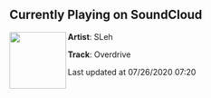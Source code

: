 ## Currently Playing on SoundCloud

[<img align="left" width="100" src="https://i1.sndcdn.com/artworks-yqXfK0Uy3q6pVAEi-717lSw-t50x50.jpg">](https://soundcloud.com/slehbeats/overdrive?in=slehbeats/sets/neo-tokyo)

**Artist**: SLeh 

**Track**: Overdrive

Last updated at 07/26/2020 07:20
